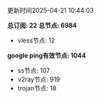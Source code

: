更新时间2025-04-21 10:44:03

**总订阅: 22**
**总节点: 6984**
- vless节点: 12

**google ping有效节点: 1044**
- ss节点: 107
- v2ray节点: 919
- trojan节点: 18
